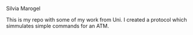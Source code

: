 
Silvia Marogel

This is my repo with some of my work from Uni. I created a protocol which simmulates simple commands for an ATM.
